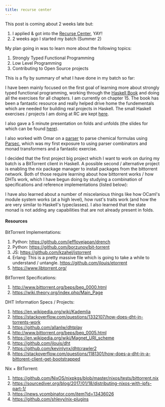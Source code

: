 ```yaml
---
title: recurse center
---
```

This post is coming about 2 weeks late but:

1. I applied & got into the [Recurse Center](https://www.recurse.com/), YAY!
2. 2 weeks ago I started my batch (Summer 2)


My plan going in was to learn more about the following topics: 

1. Strongly Typed Functional Programming
2. Low Level Programming
3. Contributing to Open Source projects

This is a fly by summary of what I have done in my batch so far:

I have been mainly focused on the first goal of learning more about strongly typed functional programming, working through the [Haskell Book](http://haskellbook.com/) and doing all the exercises for all chapters. I am currently on chapter 15. The book has been a fantastic resource and really helped drive home the fundementals which are needed for building real projects in Haskell.  The small Haskell exercises / projects I am doing at RC are kept [here](https://github.com/nicksanford/RC_haskell). 

I also gave a 5 minute presentation on folds and unfolds (the slides for which can be found [here](https://docs.google.com/presentation/d/1Bq_zQINCsicC3pstZ-nyOopeUWwPJHNQXV0eRW8GSho/edit#slide=id.p)).

I also worked with Omar on a [parser](https://github.com/nicksanford/haskellchemparser) to parse chemical formulas using [Parsec](https://wiki.haskell.org/Parsec), which was my first exposure to using parser combinators and monad transformers and a fantastic exercise.

I decided that the first project big project which I want to work on during my batch is a BitTorrent client in Haskell.  A possible second / alternative project is enabling the nix package manager to install packages from the bittorrent network. Both of those require learning about how bittorrent works / how DHTs work, which I have begun doing by studying a combination of specifications and reference implementations (listed below):

I have also learned about a number of miscelanious things like how OCaml's module system works (at a high level), how rust's traits work (and how the are very similar to Haskell's typeclasses). I also learned that the state monad is not adding any capabilities that are not already present in folds.

#### Resources
BitTorrent Implementations:

1. Python: <https://github.com/jefflovejapan/drench>
2. Python: <https://github.com/borzunov/bit-torrent>
3. JS: <https://github.com/kzahel/jstorrent>
4. Erlang: This is a pretty massive file which is going to take a while to understand / untangle. <https://github.com/jlouis/etorrent>
5. <https://www.libtorrent.org/>

BitTorrent Specifications:

1. <http://www.bittorrent.org/beps/bep_0000.html>
2. <https://wiki.theory.org/index.php/Main_Page>

DHT Information Specs / Projects:

1. <https://en.wikipedia.org/wiki/Kademlia>
2. <https://stackoverflow.com/questions/1332107/how-does-dht-in-torrents-work>
3. <https://github.com/allanlw/dhtplay>
4. <http://www.bittorrent.org/beps/bep_0005.html>
5. <https://en.wikipedia.org/wiki/Magnet_URI_scheme>
6. <https://github.com/jlouis/dht>
7. <https://github.com/kevinlynx/dhtcrawler2>
8. <https://stackoverflow.com/questions/1181301/how-does-a-dht-in-a-bittorent-client-get-bootstrapped>

Nix + BitTorrent:

1. <https://github.com/NixOS/nixpkgs/blob/master/nixos/tests/bittorrent.nix>
2. <https://sourcediver.org/blog/2017/01/18/distributing-nixos-with-ipfs-part-1/>
3. <https://news.ycombinator.com/item?id=13436026>
4. <https://github.com/shlevy/nix-plugins>
